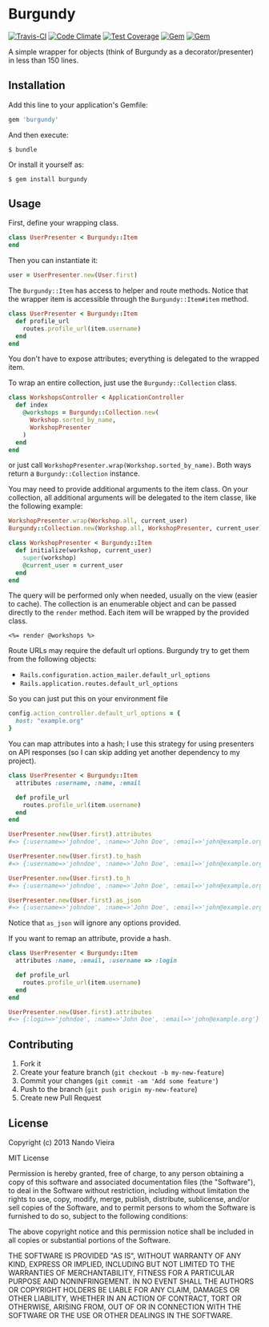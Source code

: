 # Burgundy

[![Travis-CI](https://travis-ci.org/fnando/burgundy.svg)](https://travis-ci.org/fnando/burgundy)
[![Code Climate](https://codeclimate.com/github/fnando/burgundy/badges/gpa.svg)](https://codeclimate.com/github/fnando/burgundy)
[![Test Coverage](https://codeclimate.com/github/fnando/burgundy/badges/coverage.svg)](https://codeclimate.com/github/fnando/burgundy/coverage)
[![Gem](https://img.shields.io/gem/v/burgundy.svg)](https://rubygems.org/gems/burgundy)
[![Gem](https://img.shields.io/gem/dt/burgundy.svg)](https://rubygems.org/gems/burgundy)

A simple wrapper for objects (think of Burgundy as a decorator/presenter) in less than 150 lines.

## Installation

Add this line to your application's Gemfile:

```ruby
gem 'burgundy'
```

And then execute:

```console
$ bundle
```

Or install it yourself as:

```console
$ gem install burgundy
```

## Usage

First, define your wrapping class.

```ruby
class UserPresenter < Burgundy::Item
end
```

Then you can instantiate it:

```ruby
user = UserPresenter.new(User.first)
```

The `Burgundy::Item` has access to helper and route methods. Notice that the wrapper item is accessible through the `Burgundy::Item#item` method.

```ruby
class UserPresenter < Burgundy::Item
  def profile_url
    routes.profile_url(item.username)
  end
end
```

You don't have to expose attributes; everything is delegated to the wrapped item.

To wrap an entire collection, just use the `Burgundy::Collection` class.

```ruby
class WorkshopsController < ApplicationController
  def index
    @workshops = Burgundy::Collection.new(
      Workshop.sorted_by_name,
      WorkshopPresenter
    )
  end
end
```

or just call `WorkshopPresenter.wrap(Workshop.sorted_by_name)`. Both ways return a `Burgundy::Collection` instance.

You may need to provide additional arguments to the item class. On your collection, all additional arguments will be delegated to the item classe, like the following example:

```ruby
WorkshopPresenter.wrap(Workshop.all, current_user)
Burgundy::Collection.new(Workshop.all, WorkshopPresenter, current_user)

class WorkshopPresenter < Burgundy::Item
  def initialize(workshop, current_user)
    super(workshop)
    @current_user = current_user
  end
end
```

The query will be performed only when needed, usually on the view (easier to cache). The collection is an enumerable object and can be passed directly to the `render` method. Each item will be wrapped by the provided class.

```erb
<%= render @workshops %>
```

Route URLs may require the default url options. Burgundy try to get them from the following objects:

* `Rails.configuration.action_mailer.default_url_options`
* `Rails.application.routes.default_url_options`

So you can just put this on your environment file

```ruby
config.action_controller.default_url_options = {
  host: "example.org"
}
```

You can map attributes into a hash; I use this strategy for using presenters on API responses (so I can skip adding yet another dependency to my project).

```ruby
class UserPresenter < Burgundy::Item
  attributes :username, :name, :email

  def profile_url
    routes.profile_url(item.username)
  end
end

UserPresenter.new(User.first).attributes
#=> {:username=>'johndoe', :name=>'John Doe', :email=>'john@example.org'}

UserPresenter.new(User.first).to_hash
#=> {:username=>'johndoe', :name=>'John Doe', :email=>'john@example.org'}

UserPresenter.new(User.first).to_h
#=> {:username=>'johndoe', :name=>'John Doe', :email=>'john@example.org'}

UserPresenter.new(User.first).as_json
#=> {:username=>'johndoe', :name=>'John Doe', :email=>'john@example.org'}
```

Notice that `as_json` will ignore any options provided.

If you want to remap an attribute, provide a hash.

```ruby
class UserPresenter < Burgundy::Item
  attributes :name, :email, :username => :login

  def profile_url
    routes.profile_url(item.username)
  end
end

UserPresenter.new(User.first).attributes
#=> {:login=>'johndoe', :name=>'John Doe', :email=>'john@example.org'}
```

## Contributing

1. Fork it
2. Create your feature branch (`git checkout -b my-new-feature`)
3. Commit your changes (`git commit -am 'Add some feature'`)
4. Push to the branch (`git push origin my-new-feature`)
5. Create new Pull Request

## License

Copyright (c) 2013 Nando Vieira

MIT License

Permission is hereby granted, free of charge, to any person obtaining
a copy of this software and associated documentation files (the
"Software"), to deal in the Software without restriction, including
without limitation the rights to use, copy, modify, merge, publish,
distribute, sublicense, and/or sell copies of the Software, and to
permit persons to whom the Software is furnished to do so, subject to
the following conditions:

The above copyright notice and this permission notice shall be
included in all copies or substantial portions of the Software.

THE SOFTWARE IS PROVIDED "AS IS", WITHOUT WARRANTY OF ANY KIND,
EXPRESS OR IMPLIED, INCLUDING BUT NOT LIMITED TO THE WARRANTIES OF
MERCHANTABILITY, FITNESS FOR A PARTICULAR PURPOSE AND
NONINFRINGEMENT. IN NO EVENT SHALL THE AUTHORS OR COPYRIGHT HOLDERS BE
LIABLE FOR ANY CLAIM, DAMAGES OR OTHER LIABILITY, WHETHER IN AN ACTION
OF CONTRACT, TORT OR OTHERWISE, ARISING FROM, OUT OF OR IN CONNECTION
WITH THE SOFTWARE OR THE USE OR OTHER DEALINGS IN THE SOFTWARE.
